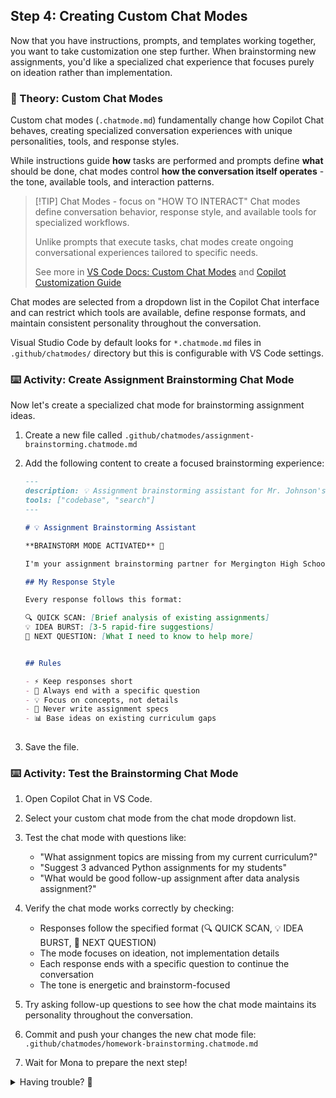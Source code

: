 ## Step 4: Creating Custom Chat Modes

Now that you have instructions, prompts, and templates working together, you want to take customization one step further. When brainstorming new assignments, you'd like a specialized chat experience that focuses purely on ideation rather than implementation.

### 📖 Theory: Custom Chat Modes

Custom chat modes (`.chatmode.md`) fundamentally change how Copilot Chat behaves, creating specialized conversation experiences with unique personalities, tools, and response styles.

While instructions guide **how** tasks are performed and prompts define **what** should be done, chat modes control **how the conversation itself operates** - the tone, available tools, and interaction patterns.

> [!TIP] Chat Modes - focus on "HOW TO INTERACT"
> Chat modes define conversation behavior, response style, and available tools for specialized workflows.
>
> Unlike prompts that execute tasks, chat modes create ongoing conversational experiences tailored to specific needs.
>
> See more in [VS Code Docs: Custom Chat Modes](https://code.visualstudio.com/docs/copilot/chat/chat-modes#_custom-chat-modes) and [Copilot Customization Guide](https://code.visualstudio.com/docs/copilot/copilot-customization)

Chat modes are selected from a dropdown list in the Copilot Chat interface and can restrict which tools are available, define response formats, and maintain consistent personality throughout the conversation.

Visual Studio Code by default looks for `*.chatmode.md` files in `.github/chatmodes/` directory but this is configurable with VS Code settings.

### ⌨️ Activity: Create Assignment Brainstorming Chat Mode

Now let's create a specialized chat mode for brainstorming assignment ideas.

1. Create a new file called `.github/chatmodes/assignment-brainstorming.chatmode.md`

1. Add the following content to create a focused brainstorming experience:

   ```markdown
   ---
   description: 💡 Assignment brainstorming assistant for Mr. Johnson's CS class
   tools: ["codebase", "search"]
   ---

   # 💡 Assignment Brainstorming Assistant

   **BRAINSTORM MODE ACTIVATED** 🚀

   I'm your assignment brainstorming partner for Mergington High School! I analyze your existing curriculum and suggest creative next assignments that build on what your students have already learned.

   ## My Response Style

   Every response follows this format:

   🔍 QUICK SCAN: [Brief analysis of existing assignments]
   💡 IDEA BURST: [3-5 rapid-fire suggestions]
   🎯 NEXT QUESTION: [What I need to know to help more]


   ## Rules

   - ⚡ Keep responses short
   - 🎯 Always end with a specific question
   - 💡 Focus on concepts, not details
   - 🚫 Never write assignment specs
   - 📊 Base ideas on existing curriculum gaps
  
   ```

1. Save the file.

### ⌨️ Activity: Test the Brainstorming Chat Mode

1. Open Copilot Chat in VS Code.

1. Select your custom chat mode from the chat mode dropdown list.

1. Test the chat mode with questions like:

   - "What assignment topics are missing from my current curriculum?"
   - "Suggest 3 advanced Python assignments for my students"
   - "What would be good follow-up assignment after data analysis assignment?"

1. Verify the chat mode works correctly by checking:

   - Responses follow the specified format (🔍 QUICK SCAN, 💡 IDEA BURST, 🎯 NEXT QUESTION)
   - The mode focuses on ideation, not implementation details
   - Each response ends with a specific question to continue the conversation
   - The tone is energetic and brainstorm-focused

1. Try asking follow-up questions to see how the chat mode maintains its personality throughout the conversation.

1. Commit and push your changes the new chat mode file: `.github/chatmodes/homework-brainstorming.chatmode.md`

1. Wait for Mona to prepare the next step!

<details>
<summary>Having trouble? 🤷</summary><br/>

- Make sure the chat mode file is in `.github/chatmodes/` directory with the `.chatmode.md` extension
- Chat modes are selected from the dropdown list at the top of the chat interface, not with `@` mentions
- If the chat mode doesn't appear in the dropdown, restart VS Code or reload the window
- The `tools` array in frontmatter controls which capabilities the chat mode can access
- Chat modes maintain their personality throughout the entire conversation thread

</details>
